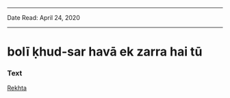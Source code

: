 
---

Date Read: April 24, 2020

---


# bolī ḳhud-sar havā ek zarra hai tū 


### Text

[Rekhta](https://www.rekhta.org/nazms/e-timaad-akhtar-ul-iman-nazms?lang=ur)

